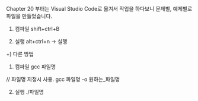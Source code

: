 Chapter 20 부터는 Visual Studio Code로 옮겨서 작업을 하다보니
문제별, 예제별로 파일을 만들었습니다.

1) 컴파일
shift+ctrl+B

2) 실행
alt+ctrl+n -> 실행

+) 다른 방법
1) 컴파일
gcc 파일명

// 파일명 지정시 사용.
gcc 파일명 -o 원하는_파일명

2) 실행
./파일명